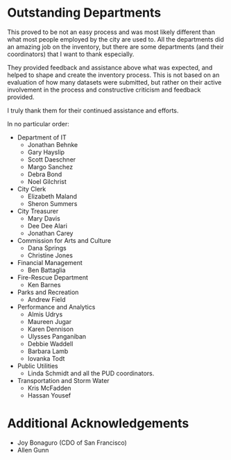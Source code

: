 # Outstanding Departments
This proved to be not an easy process and was most likely different than what most people employed by the city are used to.  All the departments did an amazing job on the inventory, but there are some departments (and their coordinators) that I want to thank especially.  

They provided feedback and assistance above what was expected, and helped to shape and create the inventory process. This is not based on an evaluation of how many datasets were submitted, but rather on their active involvement in the process and constructive criticism and feedback provided.

I truly thank them for their continued assistance and efforts.

In no particular order:

* Department of IT
    - Jonathan Behnke
    - Gary Hayslip
    - Scott Daeschner
    - Margo Sanchez
    - Debra Bond
    - Noel Gilchrist
* City Clerk
    - Elizabeth Maland
    - Sheron Summers
* City Treasurer
    - Mary Davis
    - Dee Dee Alari
    - Jonathan Carey
* Commission for Arts and Culture
    - Dana Springs
    - Christine Jones
* Financial Management
    - Ben Battaglia
* Fire-Rescue Department
    - Ken Barnes
* Parks and Recreation
    - Andrew Field
* Performance and Analytics
    - Almis Udrys
    - Maureen Jugar
    - Karen Dennison
    - Ulysses Panganiban
    - Debbie Waddell
    - Barbara Lamb
    - Iovanka Todt
* Public Utilities
    - Linda Schmidt and all the PUD coordinators.
* Transportation and Storm Water
    - Kris McFadden
    - Hassan Yousef

# Additional Acknowledgements
* Joy Bonaguro (CDO of San Francisco)
* Allen Gunn 


